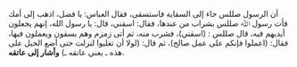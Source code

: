أن الرسول صللس جاء إلى السقاية فاستسقى، فقال العباس: يا فضل، اذهب إلى أمك فأت رسول ﷲ صللس بشراب من عندها، فقال: اسقني، قال: يا رسول الله، إنهم يجعلون أيديهم فيه، قال صللس : (اسقني)، فشرب منه، ثم أتى زمزم وهم يسقون ويعملون فيها، فقال: (اعملوا فإنكم على عمل صالح)، ثم قال: (لولا أن تغلبوا لنزلت حتى أضع الحبل على هذه ـ يعني عاتقه ـ) **وأشار إلى عاتقه**.